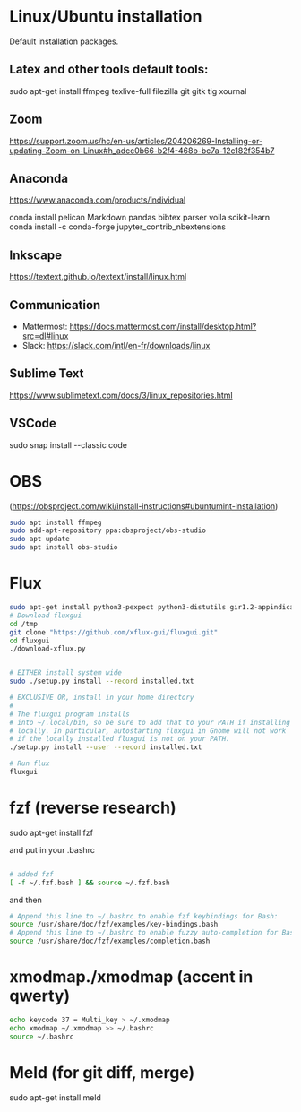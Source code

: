 # Linux/Ubuntu installation

Default installation packages.

## Latex and other tools default tools:
sudo apt-get install ffmpeg texlive-full filezilla git gitk tig xournal

## Zoom
https://support.zoom.us/hc/en-us/articles/204206269-Installing-or-updating-Zoom-on-Linux#h_adcc0b66-b2f4-468b-bc7a-12c182f354b7

## Anaconda

https://www.anaconda.com/products/individual

conda install pelican Markdown pandas bibtex parser voila scikit-learn 
conda install -c conda-forge jupyter_contrib_nbextensions


## Inkscape
<https://textext.github.io/textext/install/linux.html>

## Communication
- Mattermost: <https://docs.mattermost.com/install/desktop.html?src=dl#linux>
- Slack: <https://slack.com/intl/en-fr/downloads/linux>

## Sublime Text
https://www.sublimetext.com/docs/3/linux_repositories.html

## VSCode
sudo snap install --classic code

# OBS
(https://obsproject.com/wiki/install-instructions#ubuntumint-installation)

```bash
sudo apt install ffmpeg
sudo add-apt-repository ppa:obsproject/obs-studio
sudo apt update
sudo apt install obs-studio
```

# Flux
```bash
sudo apt-get install python3-pexpect python3-distutils gir1.2-appindicator3-0.1 gir1.2-gtk-3.0
# Download fluxgui
cd /tmp
git clone "https://github.com/xflux-gui/fluxgui.git"
cd fluxgui
./download-xflux.py


# EITHER install system wide
sudo ./setup.py install --record installed.txt

# EXCLUSIVE OR, install in your home directory
#
# The fluxgui program installs
# into ~/.local/bin, so be sure to add that to your PATH if installing
# locally. In particular, autostarting fluxgui in Gnome will not work
# if the locally installed fluxgui is not on your PATH.
./setup.py install --user --record installed.txt

# Run flux
fluxgui
```


# fzf (reverse research)
sudo apt-get install fzf

and put in your .bashrc
``` bash

# added fzf
[ -f ~/.fzf.bash ] && source ~/.fzf.bash
```
and then
```bash
# Append this line to ~/.bashrc to enable fzf keybindings for Bash:
source /usr/share/doc/fzf/examples/key-bindings.bash
# Append this line to ~/.bashrc to enable fuzzy auto-completion for Bash:
source /usr/share/doc/fzf/examples/completion.bash
```

# xmodmap./xmodmap (accent in qwerty)
```bash
echo keycode 37 = Multi_key > ~/.xmodmap
echo xmodmap ~/.xmodmap >> ~/.bashrc
source ~/.bashrc
```

# Meld (for git diff, merge)
 sudo apt-get install meld